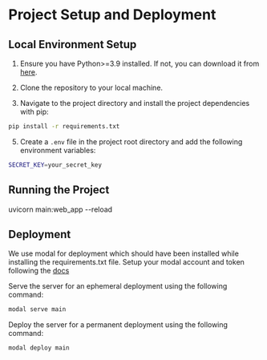 # Project Setup and Deployment

## Local Environment Setup

1. Ensure you have Python>=3.9 installed. If not, you can download it from [here](https://www.python.org/downloads/).

1. Clone the repository to your local machine.

1. Navigate to the project directory and install the project dependencies with pip:

```sh
pip install -r requirements.txt
```

5. Create a `.env` file in the project root directory and add the following environment variables:

```sh
SECRET_KEY=your_secret_key
```

## Running the Project
uvicorn main:web_app --reload

## Deployment
We use modal for deployment which should have been installed while installing the requirements.txt file.
Setup your modal account and token following the [docs](https://modal.com/docs/guide)

Serve the server for an ephemeral deployment using the following command:
```sh
modal serve main
```
Deploy the server for a permanent deployment using the following command:
```sh
modal deploy main
```
